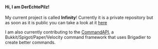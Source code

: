 #### Hi, I am DerEchtePilz!

My current project is called **Infinity**! Currently it is a private repository but as soon as it is public you can take a look at it [here](https://github.com/DerEchtePilz/Infinity)

I am also currently contributing to the [CommandAPI](https://github.com/JorelAli/CommandAPI), a Bukkit/Spigot/Paper/Velocity command framework that uses Brigadier to create better commands.
